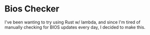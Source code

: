 # Bios Checker

I've been wanting to try using Rust w/ lambda, and since I'm tired of manually checking for BIOS updates every day, I decided to make this.
